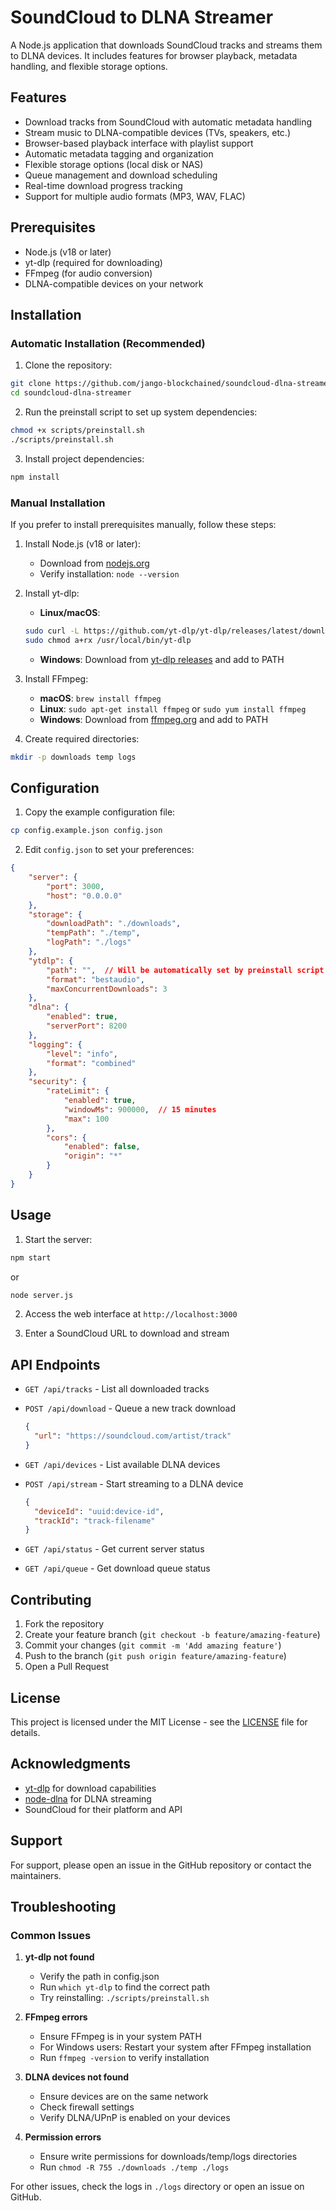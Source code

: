 # SoundCloud to DLNA Streamer

A Node.js application that downloads SoundCloud tracks and streams them to DLNA devices. It includes features for browser playback, metadata handling, and flexible storage options.

## Features

- Download tracks from SoundCloud with automatic metadata handling
- Stream music to DLNA-compatible devices (TVs, speakers, etc.)
- Browser-based playback interface with playlist support
- Automatic metadata tagging and organization
- Flexible storage options (local disk or NAS)
- Queue management and download scheduling
- Real-time download progress tracking
- Support for multiple audio formats (MP3, WAV, FLAC)

## Prerequisites

- Node.js (v18 or later)
- yt-dlp (required for downloading)
- FFmpeg (for audio conversion)
- DLNA-compatible devices on your network

## Installation

### Automatic Installation (Recommended)

1. Clone the repository:

```bash
git clone https://github.com/jango-blockchained/soundcloud-dlna-streamer
cd soundcloud-dlna-streamer
```

2. Run the preinstall script to set up system dependencies:

```bash
chmod +x scripts/preinstall.sh
./scripts/preinstall.sh
```

3. Install project dependencies:

```bash
npm install
```

### Manual Installation

If you prefer to install prerequisites manually, follow these steps:

1. Install Node.js (v18 or later):
   - Download from [nodejs.org](https://nodejs.org/)
   - Verify installation: `node --version`

2. Install yt-dlp:
   - **Linux/macOS**:

   ```bash
   sudo curl -L https://github.com/yt-dlp/yt-dlp/releases/latest/download/yt-dlp -o /usr/local/bin/yt-dlp
   sudo chmod a+rx /usr/local/bin/yt-dlp
   ```

   - **Windows**: Download from [yt-dlp releases](https://github.com/yt-dlp/yt-dlp/releases) and add to PATH

3. Install FFmpeg:
   - **macOS**: `brew install ffmpeg`
   - **Linux**: `sudo apt-get install ffmpeg` or `sudo yum install ffmpeg`
   - **Windows**: Download from [ffmpeg.org](https://ffmpeg.org/download.html) and add to PATH

4. Create required directories:

```bash
mkdir -p downloads temp logs
```

## Configuration

1. Copy the example configuration file:

```bash
cp config.example.json config.json
```

2. Edit `config.json` to set your preferences:

```json
{
    "server": {
        "port": 3000,
        "host": "0.0.0.0"
    },
    "storage": {
        "downloadPath": "./downloads",
        "tempPath": "./temp",
        "logPath": "./logs"
    },
    "ytdlp": {
        "path": "",  // Will be automatically set by preinstall script
        "format": "bestaudio",
        "maxConcurrentDownloads": 3
    },
    "dlna": {
        "enabled": true,
        "serverPort": 8200
    },
    "logging": {
        "level": "info",
        "format": "combined"
    },
    "security": {
        "rateLimit": {
            "enabled": true,
            "windowMs": 900000,  // 15 minutes
            "max": 100
        },
        "cors": {
            "enabled": false,
            "origin": "*"
        }
    }
}
```

## Usage

1. Start the server:

```bash
npm start
```

or

```bash
node server.js
```

2. Access the web interface at `http://localhost:3000`

3. Enter a SoundCloud URL to download and stream

## API Endpoints

- `GET /api/tracks` - List all downloaded tracks
- `POST /api/download` - Queue a new track download

  ```json
  {
    "url": "https://soundcloud.com/artist/track"
  }
  ```

- `GET /api/devices` - List available DLNA devices
- `POST /api/stream` - Start streaming to a DLNA device

  ```json
  {
    "deviceId": "uuid:device-id",
    "trackId": "track-filename"
  }
  ```

- `GET /api/status` - Get current server status
- `GET /api/queue` - Get download queue status

## Contributing

1. Fork the repository
2. Create your feature branch (`git checkout -b feature/amazing-feature`)
3. Commit your changes (`git commit -m 'Add amazing feature'`)
4. Push to the branch (`git push origin feature/amazing-feature`)
5. Open a Pull Request

## License

This project is licensed under the MIT License - see the [LICENSE](LICENSE) file for details.

## Acknowledgments

- [yt-dlp](https://github.com/yt-dlp/yt-dlp) for download capabilities
- [node-dlna](https://github.com/sarfata/node-dlna) for DLNA streaming
- SoundCloud for their platform and API

## Support

For support, please open an issue in the GitHub repository or contact the maintainers.

## Troubleshooting

### Common Issues

1. **yt-dlp not found**
   - Verify the path in config.json
   - Run `which yt-dlp` to find the correct path
   - Try reinstalling: `./scripts/preinstall.sh`

2. **FFmpeg errors**
   - Ensure FFmpeg is in your system PATH
   - For Windows users: Restart your system after FFmpeg installation
   - Run `ffmpeg -version` to verify installation

3. **DLNA devices not found**
   - Ensure devices are on the same network
   - Check firewall settings
   - Verify DLNA/UPnP is enabled on your devices

4. **Permission errors**
   - Ensure write permissions for downloads/temp/logs directories
   - Run `chmod -R 755 ./downloads ./temp ./logs`

For other issues, check the logs in `./logs` directory or open an issue on GitHub.
